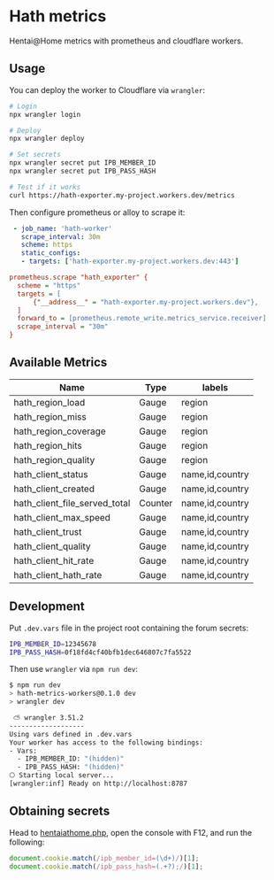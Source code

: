 # Hath metrics
Hentai@Home metrics with prometheus and cloudflare workers.

## Usage
You can deploy the worker to Cloudflare via `wrangler`:

```bash
# Login
npx wrangler login

# Deploy
npx wrangler deploy

# Set secrets
npx wrangler secret put IPB_MEMBER_ID
npx wrangler secret put IPB_PASS_HASH

# Test if it works
curl https://hath-exporter.my-project.workers.dev/metrics
```

Then configure prometheus or alloy to scrape it:
```yaml
 - job_name: 'hath-worker'
   scrape_interval: 30m
   scheme: https
   static_configs:
   - targets: ['hath-exporter.my-project.workers.dev:443']
```

```ini
prometheus.scrape "hath_exporter" {
  scheme = "https"
  targets = [
      {"__address__" = "hath-exporter.my-project.workers.dev"},
  ]
  forward_to = [prometheus.remote_write.metrics_service.receiver]
  scrape_interval = "30m"
}
```

## Available Metrics
| Name                          | Type    | labels          |
|-------------------------------|---------|-----------------|
| hath_region_load              | Gauge   | region          |
| hath_region_miss              | Gauge   | region          |
| hath_region_coverage          | Gauge   | region          |
| hath_region_hits              | Gauge   | region          |
| hath_region_quality           | Gauge   | region          |
| hath_client_status            | Gauge   | name,id,country |
| hath_client_created           | Gauge   | name,id,country |
| hath_client_file_served_total | Counter | name,id,country |
| hath_client_max_speed         | Gauge   | name,id,country |
| hath_client_trust             | Gauge   | name,id,country |
| hath_client_quality           | Gauge   | name,id,country |
| hath_client_hit_rate          | Gauge   | name,id,country |
| hath_client_hath_rate         | Gauge   | name,id,country |

## Development
Put `.dev.vars` file in the project root containing the forum secrets:

```sh
IPB_MEMBER_ID=12345678
IPB_PASS_HASH=0f18fd4cf40bfb1dec646807c7fa5522
```

Then use `wrangler` via `npm run dev`:
```sh
$ npm run dev
> hath-metrics-workers@0.1.0 dev
> wrangler dev

 ⛅️ wrangler 3.51.2
-------------------
Using vars defined in .dev.vars
Your worker has access to the following bindings:
- Vars:
  - IPB_MEMBER_ID: "(hidden)"
  - IPB_PASS_HASH: "(hidden)"
⎔ Starting local server...
[wrangler:inf] Ready on http://localhost:8787
```

## Obtaining secrets
Head to [hentaiathome.php][1], open the console with F12, and run the following:

```js
document.cookie.match(/ipb_member_id=(\d+)/)[1];
document.cookie.match(/ipb_pass_hash=(.+?);/)[1];
```

[1]: https://e-hentai.org/hentaiathome.php